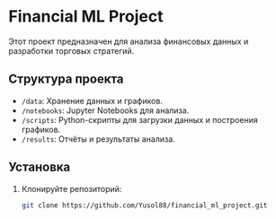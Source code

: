 # Financial ML Project

Этот проект предназначен для анализа финансовых данных и разработки торговых стратегий.

## Структура проекта
- `/data`: Хранение данных и графиков.
- `/notebooks`: Jupyter Notebooks для анализа.
- `/scripts`: Python-скрипты для загрузки данных и построения графиков.
- `/results`: Отчёты и результаты анализа.

## Установка
1. Клонируйте репозиторий:
   ```bash
   git clone https://github.com/Yusol88/financial_ml_project.git